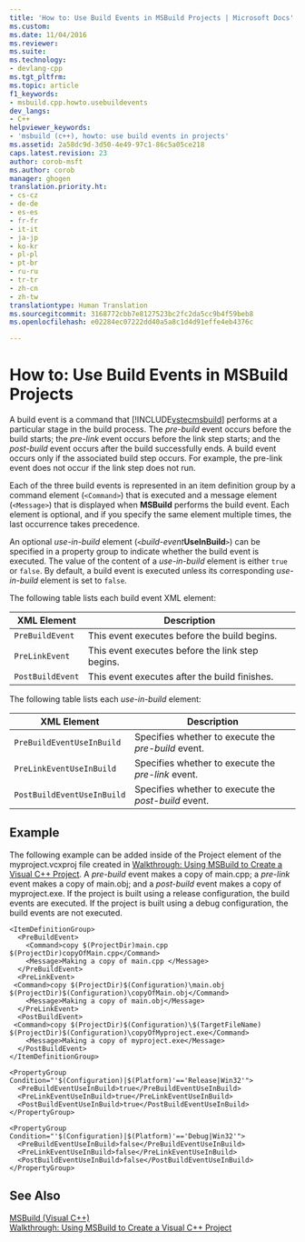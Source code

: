 ```yaml
---
title: 'How to: Use Build Events in MSBuild Projects | Microsoft Docs'
ms.custom: 
ms.date: 11/04/2016
ms.reviewer: 
ms.suite: 
ms.technology:
- devlang-cpp
ms.tgt_pltfrm: 
ms.topic: article
f1_keywords:
- msbuild.cpp.howto.usebuildevents
dev_langs:
- C++
helpviewer_keywords:
- 'msbuild (c++), howto: use build events in projects'
ms.assetid: 2a58dc9d-3d50-4e49-97c1-86c5a05ce218
caps.latest.revision: 23
author: corob-msft
ms.author: corob
manager: ghogen
translation.priority.ht:
- cs-cz
- de-de
- es-es
- fr-fr
- it-it
- ja-jp
- ko-kr
- pl-pl
- pt-br
- ru-ru
- tr-tr
- zh-cn
- zh-tw
translationtype: Human Translation
ms.sourcegitcommit: 3168772cbb7e8127523bc2fc2da5cc9b4f59beb8
ms.openlocfilehash: e02284ec07222dd40a5a8c1d4d91effe4eb4376c

---
```

# How to: Use Build Events in MSBuild Projects
A build event is a command that [!INCLUDE[vstecmsbuild](../build/includes/vstecmsbuild_md.md)] performs at a particular stage in the build process. The *pre-build* event occurs before the build starts; the *pre-link* event occurs before the link step starts; and the *post-build* event occurs after the build successfully ends. A build event occurs only if the associated build step occurs. For example, the pre-link event does not occur if the link step does not run.  
  
 Each of the three build events is represented in an item definition group by a command element (`<Command>`) that is executed and a message element (`<Message>`) that is displayed when **MSBuild** performs the build event. Each element is optional, and if you specify the same element multiple times, the last occurrence takes precedence.  
  
 An optional *use-in-build* element (`<`*build-event***UseInBuild**`>`) can be specified in a property group to indicate whether the build event is executed. The value of the content of a *use-in-build* element is either `true` or `false`. By default, a build event is executed unless its corresponding *use-in-build* element is set to `false`.  
  
 The following table lists each build event XML element:  
  
|XML Element|Description|  
|-----------------|-----------------|  
|`PreBuildEvent`|This event executes before the build begins.|  
|`PreLinkEvent`|This event executes before the link step begins.|  
|`PostBuildEvent`|This event executes after the build finishes.|  
  
 The following table lists each *use-in-build* element:  
  
|XML Element|Description|  
|-----------------|-----------------|  
|`PreBuildEventUseInBuild`|Specifies whether to execute the *pre-build* event.|  
|`PreLinkEventUseInBuild`|Specifies whether to execute the *pre-link* event.|  
|`PostBuildEventUseInBuild`|Specifies whether to execute the *post-build* event.|  
  
## Example  
 The following example can be added inside of the Project element of the myproject.vcxproj file created in [Walkthrough: Using MSBuild to Create a Visual C++ Project](../build/walkthrough-using-msbuild-to-create-a-visual-cpp-project.md). A *pre-build* event makes a copy of main.cpp; a *pre-link* event makes a copy of main.obj; and a *post-build* event makes a copy of myproject.exe. If the project is built using a release configuration, the build events are executed. If the project is built using a debug configuration, the build events are not executed.  
  
```  
<ItemDefinitionGroup>  
  <PreBuildEvent>  
    <Command>copy $(ProjectDir)main.cpp $(ProjectDir)copyOfMain.cpp</Command>  
    <Message>Making a copy of main.cpp </Message>  
  </PreBuildEvent>  
  <PreLinkEvent>  
 <Command>copy $(ProjectDir)$(Configuration)\main.obj $(ProjectDir)$(Configuration)\copyOfMain.obj</Command>  
    <Message>Making a copy of main.obj</Message>  
  </PreLinkEvent>  
  <PostBuildEvent>  
 <Command>copy $(ProjectDir)$(Configuration)\$(TargetFileName) $(ProjectDir)$(Configuration)\copyOfMyproject.exe</Command>  
    <Message>Making a copy of myproject.exe</Message>  
  </PostBuildEvent>  
</ItemDefinitionGroup>  
  
<PropertyGroup Condition="'$(Configuration)|$(Platform)'=='Release|Win32'">  
  <PreBuildEventUseInBuild>true</PreBuildEventUseInBuild>  
  <PreLinkEventUseInBuild>true</PreLinkEventUseInBuild>  
  <PostBuildEventUseInBuild>true</PostBuildEventUseInBuild>  
</PropertyGroup>  
  
<PropertyGroup Condition="'$(Configuration)|$(Platform)'=='Debug|Win32'">  
  <PreBuildEventUseInBuild>false</PreBuildEventUseInBuild>  
  <PreLinkEventUseInBuild>false</PreLinkEventUseInBuild>  
  <PostBuildEventUseInBuild>false</PostBuildEventUseInBuild>  
</PropertyGroup>  
```  
  
## See Also  
 [MSBuild (Visual C++)](../build/msbuild-visual-cpp.md)   
 [Walkthrough: Using MSBuild to Create a Visual C++ Project](../build/walkthrough-using-msbuild-to-create-a-visual-cpp-project.md)


<!--HONumber=Jan17_HO1-->


